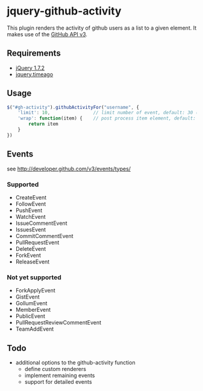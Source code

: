 # jquery-github-activity

This plugin renders the activity of github users as a list to a given element. It makes use of the [GitHub API v3](http://developer.github.com/v3).

## Requirements

* [jQuery 1.7.2](https://github.com/jquery/jquery)
* [jquery.timeago](https://github.com/rmm5t/jquery-timeago)

## Usage

```javascript
$("#gh-activity").githubActivityFor("username", {
    'limit': 10,                // limit number of event, default: 30 (max)
    'wrap': function(item) {	// post process item element, default: identity
        return item
    }
})
```

## Events

see http://developer.github.com/v3/events/types/

### Supported

* CreateEvent
* FollowEvent
* PushEvent
* WatchEvent
* IssueCommentEvent
* IssuesEvent
* CommitCommentEvent
* PullRequestEvent
* DeleteEvent
* ForkEvent
* ReleaseEvent

### Not yet supported

* ForkApplyEvent
* GistEvent
* GollumEvent
* MemberEvent
* PublicEvent
* PullRequestReviewCommentEvent
* TeamAddEvent

## Todo

* additional options to the github-activity function
  * define custom renderers
  * implement remaining events
  * support for detailed events
	
